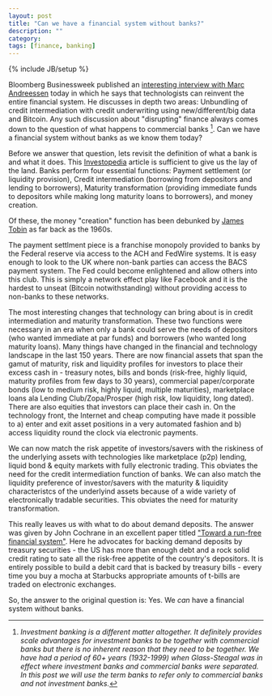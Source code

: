 ```yaml
---
layout: post
title: "Can we have a financial system without banks?"
description: ""
category: 
tags: [finance, banking]
---
```

{% include JB/setup %}

Bloomberg Businessweek published an [interesting interview with Marc Andreessen](http://www.bloomberg.com/news/2014-10-07/andreessen-on-finance-we-can-reinvent-the-entire-thing-.html) today in which he says that technologists can reinvent the entire financial system. He discusses in depth two areas: Unbundling of credit intermediation with credit underwriting using new/different/big data and Bitcoin. Any such discussion about "disrupting" finance always comes down to the question of what happens to commercial banks [^fn-foot1]. Can we have a financial system without banks as we know them today?

Before we answer that question, lets revisit the definition of what a bank is and what it does. This [Investopedia](http://www.investopedia.com/university/banking-system/banking-system2.asp) article is sufficient to give us the lay of the land. Banks perform four essential functions: Payment settlement (or liquidity provision), Credit intermediation (borrowing from depositors and lending to borrowers), Maturity transformation (providing immediate funds to depositors while making long maturity loans to borrowers), and money creation.

Of these, the money "creation" function has been debunked by [James Tobin](http://cowles.econ.yale.edu/P/cm/m21/m21-01.pdf) as far back as the 1960s. 

The payment settlment piece is a franchise monopoly provided to banks by the Federal reserve via access to the ACH and FedWire systems.  It is easy enough to look to the UK where non-bank parties can access the BACS payment system. The Fed could become enlightened and allow others into this club. This is simply a network effect play like Facebook and it is the hardest to unseat (Bitcoin notwithstanding) without providing access to non-banks to these networks.

The most interesting changes that technology can bring about is in credit intermediation and maturity transformation. These two functions were necessary in an era when only a bank could serve the needs of depositors (who wanted immediate at par funds) and borrowers (who wanted long maturity loans). Many things have changed in the financial and technology landscape in the last 150 years. There are now financial assets that span the gamut of maturity, risk and liquidity profiles for investors to place their excess cash in - treasury notes, bills and bonds (risk-free, highly liquid, maturity profiles from few days to 30 years), commercial paper/corporate bonds (low to medium risk, highly liquid, multiple maturities), marketplace loans ala Lending Club/Zopa/Prosper (high risk, low liquidity, long dated). There are also equities that investors can place their cash in. On the technology front, the Internet and cheap computing have made it possible to a) enter and exit asset positions in a very automated fashion and b) access liquidity round the clock via electronic payments.

We can now match the risk appetite of investors/savers with the riskiness of the underlying assets with technologies like marketplace (p2p) lending, liquid bond & equity markets with fully electronic trading. This obviates the need for the credit intermediation function of banks. We can also match the liquidity preference of investor/savers with the maturity & liquidity characteristcs of the underlyind assets because of a wide variety of electronically tradable securities. This obviates the need for maturity transformation.

This really leaves us with what to do about demand deposits. The answer was given by John Cochrane in an excellent paper titled ["Toward a run-free financial system"](http://faculty.chicagobooth.edu/john.cochrane/research/papers/run_free.pdf). Here he advocates for backing demand deposits by treasury securities - the US has more than enough debt and a rock solid credit rating to sate all the risk-free appetite of the country's depositors. It is entirely possible to build a debit card that is backed by treasury bills - every time you buy a mocha at Starbucks appropriate amounts of t-bills are traded on electronic exchanges.

So, the answer to the original question is: Yes. We _can_ have a financial system without banks.

[^fn-foot1]: _Investment banking is a different matter altogether. It definitely provides scale advantages for investment banks to be together with commercial banks but there is no inherent reason that they need to be together. We have had a period of 60+ years (1932-1999) when Glass-Steagal was in effect where investment banks and commercial banks were separated. In this post we will use the term banks to refer only to commercial banks and not investment banks._


